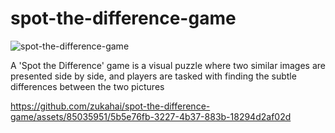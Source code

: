 # spot-the-difference-game

![spot-the-difference-game
](https://socialify.git.ci/zukahai/spot-the-difference-game/image?description=1&forks=1&issues=1&language=1&owner=1&pattern=Brick%20Wall&pulls=1&stargazers=1&theme=Dark)
 
A 'Spot the Difference' game is a visual puzzle where two similar images are presented side by side, and players are tasked with finding the subtle differences between the two pictures

https://github.com/zukahai/spot-the-difference-game/assets/85035951/5b5e76fb-3227-4b37-883b-18294d2af02d
